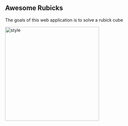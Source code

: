 ## Awesome Rubicks 
  The goals of this web application is to solve a rubick cube

<img width="305" alt="style" src="https://user-images.githubusercontent.com/77624873/198405289-551fa1bf-0466-4ac3-9088-b36a5e1311be.png">

 

